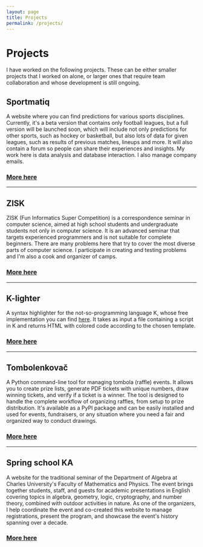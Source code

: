 ```yaml
---
layout: page
title: Projects
permalink: /projects/
---
```


# Projects

I have worked on the following projects. These can be either smaller projects that I worked on alone, or larger ones that require team collaboration and whose development is still ongoing.

## Sportmatiq

A website where you can find predictions for various sports disciplines. Currently, it's a beta version that contains only football leagues, but a full version will be launched soon, which will include not only predictions for other sports, such as hockey or basketball, but also lots of data for given leagues, such as results of previous matches, lineups and more. It will also contain a forum so people can share their experiences and insights. My work here is data analysis and database interaction. I also manage company emails.

### <span class="button">[More here](https://sportmatiq.com)</span>

---

## ZISK

ZISK (Fun Informatics Super Competition) is a correspondence seminar in computer science, aimed at high school students and undergraduate students not only in computer science. It is an advanced seminar that targets experienced programmers and is not suitable for complete beginners. There are many problems here that try to cover the most diverse parts of computer science. I participate in creating and testing problems and I'm also a cook and organizer of camps.

### <span class="button">[More here](https://zisk-go.com)</span>

---

## K-lighter

A syntax highlighter for the not-so-programming language K, whose free implementation you can find [here](https://github.com/ktye/i). It takes as input a file containing a script in K and returns HTML with colored code according to the chosen template.

### <span class="button">[More here](https://github.com/ondrachwiedziuk/k-lighter)</span>

---

## Tombolenkovač

A Python command-line tool for managing tombola (raffle) events. It allows you to create prize lists, generate PDF tickets with unique numbers, draw winning tickets, and verify if a ticket is a winner. The tool is designed to handle the complete workflow of organizing raffles, from setup to prize distribution. It's available as a PyPI package and can be easily installed and used for events, fundraisers, or any situation where you need a fair and organized way to conduct drawings.

### <span class="button">[More here](https://github.com/ondrachwiedziuk/tombolenkovac)</span>

---

## Spring school KA

A website for the traditional seminar of the Department of Algebra at Charles University's Faculty of Mathematics and Physics. The event brings together students,  staff, and guests for academic presentations in English covering topics in algebra, geometry, logic, cryptography, and number theory, combined with outdoor activities in nature. As one of the organizers, I help coordinate the event and co-created this website to manage registrations, present the program, and showcase the event's history spanning over a decade.

### <span class="button">[More here](https://karlin.mff.cuni.cz/~skolavprirode/)</span>
